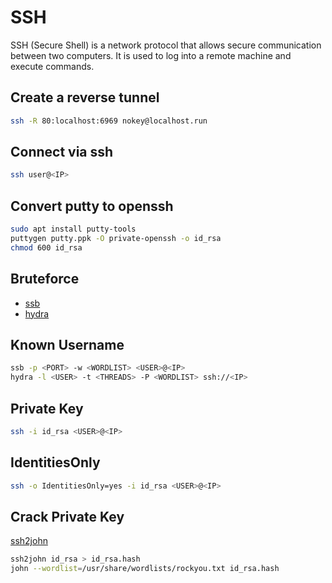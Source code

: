 # SSH

SSH (Secure Shell) is a network protocol that allows secure communication between two computers. It is used to log into a remote machine and execute commands.

## Create a reverse tunnel

```bash
ssh -R 80:localhost:6969 nokey@localhost.run
```

## Connect via ssh

```bash
ssh user@<IP>
```

## Convert putty to openssh

```bash
sudo apt install putty-tools
puttygen putty.ppk -O private-openssh -o id_rsa
chmod 600 id_rsa
```

## Bruteforce

- [ssb](https://github.com/pwnesia/ssb)
- [hydra](https://github.com/vanhauser-thc/thc-hydra)

## Known Username

```bash
ssb -p <PORT> -w <WORDLIST> <USER>@<IP>
hydra -l <USER> -t <THREADS> -P <WORDLIST> ssh://<IP>
```

## Private Key

```bash
ssh -i id_rsa <USER>@<IP>
```

## IdentitiesOnly

```bash
ssh -o IdentitiesOnly=yes -i id_rsa <USER>@<IP>
```

## Crack Private Key

[ssh2john](https://github.com/openwall/john/blob/bleeding-jumbo/run/ssh2john.py)

```bash
ssh2john id_rsa > id_rsa.hash
john --wordlist=/usr/share/wordlists/rockyou.txt id_rsa.hash
```